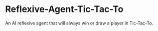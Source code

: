 # Reflexive-Agent-Tic-Tac-To
An AI reflexive agent that will always win or draw a player in Tic-Tac-To.
